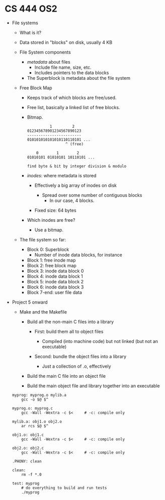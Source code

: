 # CS 444 OS2

* File systems
    * What is it?
    * Data stored in "blocks" on disk, usually 4 KB

    * File System components
        * _metadata_ about files
            * Include file name, size, etc.
            * Includes pointers to the data blocks
        * The Superblock is metadata about the file system

    * Free Block Map
        * Keeps track of which blocks are free/used.
        * Free list, basically a linked list of free blocks.
        * Bitmap.

            ```
                      1         2
            012345678901234567890123
            ------------------------
            010101010101010110110101 ...
                             ^ (free)
            ```

            ```
                0        1        2
            01010101 01010101 10110101 ...

            find byte & bit by integer division & modulo
            ```
        
        * _inodes_: where metadata is stored
            
            * Effectively a big array of inodes on disk
                * Spread over some number of contiguous blocks
                    * In our case, 4 blocks.
            
            * Fixed size: 64 bytes

        * Which inodes are free?

            * Use a bitmap.
    * The file system so far:
        * Block 0: Superblock
            * Number of inode data blocks, for instance
        * Block 1: free inode map
        * Block 2: free block map
        * Block 3: inode data block 0
        * Block 4: inode data block 1
        * Block 5: inode data block 2
        * Block 6: inode data block 3
        * Block 7-end: user file data

* Project 5 onward

    * Make and the Makefile

        * Build all the non-main C files into a library
            * First: build them all to object files

                * Compiled (into machine code) but not linked
                    (but not an executable)

            * Second: bundle the object files into a library

                * Just a collection of .o, effectively
        
        * Build the main C file into an object file

        * Build the main object file and library together into an executable

    ```
    myprog: myprog.o mylib.a
        gcc -o $@ $^
    
    myprog.o: myprog.c
        gcc -Wall -Wextra -c $<     # -c: compile only

    mylib.a: obj1.o obj2.o
        ar rcs $@ $^

    obj1.o: obj1.c
        gcc -Wall -Wextra -c $<     # -c: compile only

    obj2.o: obj2.c
        gcc -Wall -Wextra -c $<     # -c: compile only

    .PHONY: clean

    clean:
        rm -f *.0

    test: myprog
        # do everything to build and run tests 
        ./myprog
    ```